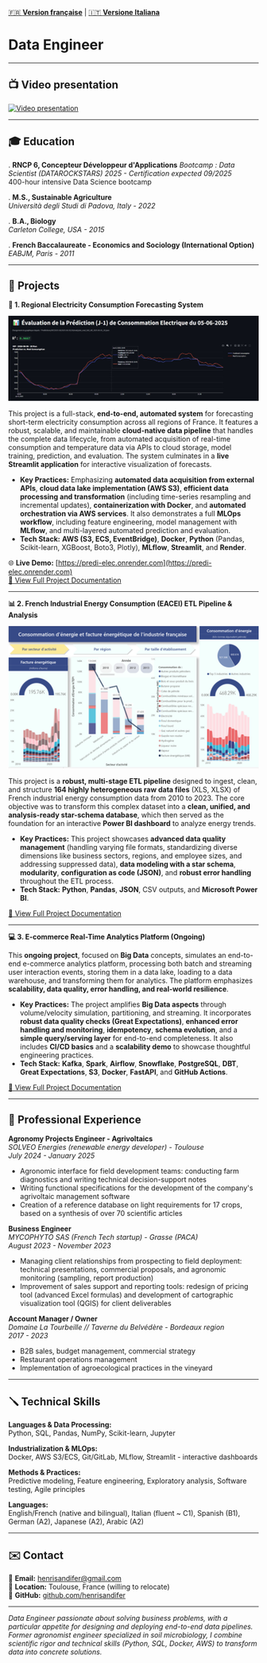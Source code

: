 [🇫🇷 **Version française**](./README_FR.md) | [🇮🇹 **Versione Italiana**](./README_IT.md)

# Data Engineer

---

## 📺 Video presentation
[![Video presentation](https://img.youtube.com/vi/AsAM7ZAL63o/0.jpg)](https://youtu.be/AsAM7ZAL63o?si=KiCLegoh95UAntpA)

---

## 🎓 Education

. **RNCP 6, Concepteur Développeur d'Applications**
*Bootcamp : Data Scientist (DATAROCKSTARS)* 
*2025 - Certification expected 09/2025*  
400-hour intensive Data Science bootcamp

. **M.S., Sustainable Agriculture**  
*Università degli Studi di Padova, Italy - 2022*

. **B.A., Biology**  
*Carleton College, USA - 2015*

. **French Baccalaureate - Economics and Sociology (International Option)**  
*EABJM, Paris - 2011*

---

## 📌 Projects

**🔮 1. Regional Electricity Consumption Forecasting System**

![Prediction screenshot](evaluation.jpeg)

This project is a full-stack, **end-to-end, automated system** for forecasting short-term electricity consumption across all regions of France. It features a robust, scalable, and maintainable **cloud-native data pipeline** that handles the complete data lifecycle, from automated acquisition of real-time consumption and temperature data via APIs to cloud storage, model training, prediction, and evaluation. The system culminates in a **live Streamlit application** for interactive visualization of forecasts.

*   **Key Practices:** Emphasizing **automated data acquisition from external APIs**, **cloud data lake implementation (AWS S3)**, **efficient data processing and transformation** (including time-series resampling and incremental updates), **containerization with Docker**, and **automated orchestration via AWS services**. It also demonstrates a full **MLOps workflow**, including feature engineering, model management with **MLflow**, and multi-layered automated prediction and evaluation.
*   **Tech Stack:** **AWS (S3, ECS, EventBridge)**, **Docker**, **Python** (Pandas, Scikit-learn, XGBoost, Boto3, Plotly), **MLflow**, **Streamlit**, and **Render**.

🌐 **Live Demo:** [https://predi-elec.onrender.com](https://predi-elec.onrender.com)  
[📁 View Full Project Documentation](./projects/electricity-forecasting/README.md)

---

**📊 2. French Industrial Energy Consumption (EACEI) ETL Pipeline & Analysis**

![Dashboard screenshot](eacei.png)

This project is a **robust, multi-stage ETL pipeline** designed to ingest, clean, and structure **164 highly heterogeneous raw data files** (XLS, XLSX) of French industrial energy consumption data from 2010 to 2023. The core objective was to transform this complex dataset into a **clean, unified, and analysis-ready star-schema database**, which then served as the foundation for an interactive **Power BI dashboard** to analyze energy trends.

*   **Key Practices:** This project showcases **advanced data quality management** (handling varying file formats, standardizing diverse dimensions like business sectors, regions, and employee sizes, and addressing suppressed data), **data modeling with a star schema**, **modularity**, **configuration as code (JSON)**, and **robust error handling** throughout the ETL process.
*   **Tech Stack:** **Python**, **Pandas**, **JSON**, CSV outputs, and **Microsoft Power BI**.

[📁 View Full Project Documentation](./projects/eacei-etl/README.md)

---

**💻 3. E-commerce Real-Time Analytics Platform (Ongoing)**

This **ongoing project**, focused on **Big Data** concepts, simulates an end-to-end e-commerce analytics platform, processing both batch and streaming user interaction events, storing them in a data lake, loading to a data warehouse, and transforming them for analytics. The platform emphasizes **scalability, data quality, error handling, and real-world resilience**.

*   **Key Practices:** The project amplifies **Big Data aspects** through volume/velocity simulation, partitioning, and streaming. It incorporates **robust data quality checks (Great Expectations)**, **enhanced error handling and monitoring**, **idempotency**, **schema evolution**, and a **simple query/serving layer** for end-to-end completeness. It also includes **CI/CD basics** and a **scalability demo** to showcase thoughtful engineering practices.
*   **Tech Stack:** **Kafka**, **Spark**, **Airflow**, **Snowflake**, **PostgreSQL**, **DBT**, **Great Expectations**, **S3**, **Docker**, **FastAPI**, and **GitHub Actions**.

[📁 View Full Project Documentation](./projects/ecommerce-analytics/README.md)

---

## 🧰 Professional Experience

**Agronomy Projects Engineer - Agrivoltaics**  
*SOLVEO Energies (renewable energy developer) - Toulouse*  
*July 2024 - January 2025*
- Agronomic interface for field development teams: conducting farm diagnostics and writing technical decision-support notes
- Writing functional specifications for the development of the company's agrivoltaic management software
- Creation of a reference database on light requirements for 17 crops, based on a synthesis of over 70 scientific articles

**Business Engineer**  
*MYCOPHYTO SAS (French Tech startup) - Grasse (PACA)*  
*August 2023 - November 2023*
- Managing client relationships from prospecting to field deployment: technical presentations, commercial proposals, and agronomic monitoring (sampling, report production)
- Improvement of sales support and reporting tools: redesign of pricing tool (advanced Excel formulas) and development of cartographic visualization tool (QGIS) for client deliverables

**Account Manager / Owner**  
*Domaine La Tourbeille // Taverne du Belvédère - Bordeaux region*  
*2017 - 2023*
- B2B sales, budget management, commercial strategy
- Restaurant operations management  
- Implementation of agroecological practices in the vineyard

---

## 🪛 Technical Skills

**Languages & Data Processing:**  
Python, SQL, Pandas, NumPy, Scikit-learn, Jupyter

**Industrialization & MLOps:**  
Docker, AWS S3/ECS, Git/GitLab, MLflow, Streamlit - interactive dashboards

**Methods & Practices:**  
Predictive modeling, Feature engineering, Exploratory analysis, Software testing, Agile principles

**Languages:**  
English/French (native and bilingual), Italian (fluent ~ C1), Spanish (B1), German (A2), Japanese (A2), Arabic (A2)

---

## ✉️ Contact

📧 **Email:** henrisandifer@gmail.com  
📍 **Location:** Toulouse, France (willing to relocate)  
🔗 **GitHub:** [github.com/henrisandifer](https://github.com/henrisandifer)

---

*Data Engineer passionate about solving business problems, with a particular appetite for designing and deploying end-to-end data pipelines. Former agronomist engineer specialized in soil microbiology, I combine scientific rigor and technical skills (Python, SQL, Docker, AWS) to transform data into concrete solutions.*
